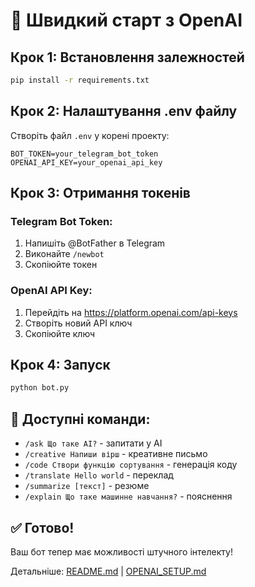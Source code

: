 # 🚀 Швидкий старт з OpenAI

## Крок 1: Встановлення залежностей
```bash
pip install -r requirements.txt
```

## Крок 2: Налаштування .env файлу
Створіть файл `.env` у корені проекту:
```env
BOT_TOKEN=your_telegram_bot_token
OPENAI_API_KEY=your_openai_api_key
```

## Крок 3: Отримання токенів

### Telegram Bot Token:
1. Напишіть @BotFather в Telegram
2. Виконайте `/newbot`
3. Скопіюйте токен

### OpenAI API Key:
1. Перейдіть на https://platform.openai.com/api-keys
2. Створіть новий API ключ
3. Скопіюйте ключ

## Крок 4: Запуск
```bash
python bot.py
```

## 🧠 Доступні команди:
- `/ask Що таке AI?` - запитати у AI
- `/creative Напиши вірш` - креативне письмо
- `/code Створи функцію сортування` - генерація коду
- `/translate Hello world` - переклад
- `/summarize [текст]` - резюме
- `/explain Що таке машинне навчання?` - пояснення

## ✅ Готово!
Ваш бот тепер має можливості штучного інтелекту!

Детальніше: [README.md](README.md) | [OPENAI_SETUP.md](OPENAI_SETUP.md)
